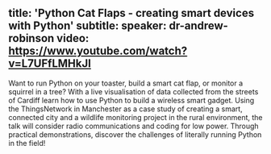 title: 'Python Cat Flaps - creating smart devices with Python'
subtitle:
speaker: dr-andrew-robinson
video: https://www.youtube.com/watch?v=L7UFfLMHkJI
---
Want to run Python on your toaster,  build a smart cat flap, or monitor a squirrel in a tree? With a live visualisation of data collected from the streets of Cardiff learn how to use Python to build a wireless smart gadget. Using the ThingsNetwork in Manchester as a case study of creating a smart, connected city and a wildlife monitoring project in the rural environment, the talk will consider radio communications and coding for low power. Through practical demonstrations, discover the challenges of literally running Python in the field!
